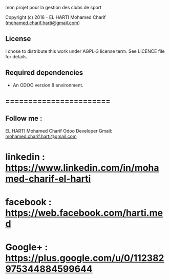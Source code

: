 mon projet pour la gestion des clubs de sport

Copyright (c) 
    2016 - EL HARTI Mohamed Charif (mohamed.charif.harti@gmail.com)

License
-------
I chose to distribute this work under AGPL-3 license term. See LICENCE file
for details.

Required dependencies
---------------------
 - An ODOO version 8 environment.

=======================
-------------------------------------
Follow me  :
---------------------------------------
EL HARTI Mohamed Charif
Odoo Developer
Gmail: mohamed.charif.harti@gmail.com
   

# linkedin   : https://www.linkedin.com/in/mohamed-charif-el-harti
# facebook   : https://web.facebook.com/harti.med
# Google+    : https://plus.google.com/u/0/112382975344884599644
